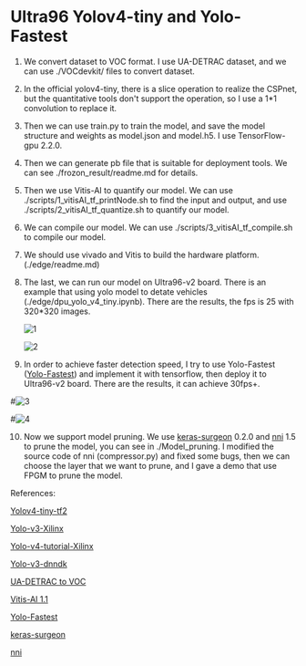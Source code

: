 # Ultra96 Yolov4-tiny and Yolo-Fastest
1. We convert dataset to VOC format. I use UA-DETRAC dataset, and we can use ./VOCdevkit/ files to convert dataset.

2. In the official yolov4-tiny, there is a slice operation to realize  the CSPnet, but the quantitative tools don't support the operation, so I use a 1*1 convolution to replace it.

3. Then we can use train.py to train the model, and save the model structure and weights as model.json and model.h5. I use TensorFlow-gpu 2.2.0.

4. Then we can generate pb file that is suitable for deployment tools. We can see ./frozon_result/readme.md for details.

5. Then we use Vitis-AI to quantify our model. We can use ./scripts/1_vitisAI_tf_printNode.sh to find the input and output, and use ./scripts/2_vitisAI_tf_quantize.sh to quantify our model.

6. We can compile our model. We can use ./scripts/3_vitisAI_tf_compile.sh to compile our model.

7. We should use vivado and Vitis to build the hardware platform. (./edge/readme.md)

8. The last, we can run our model on Ultra96-v2 board. There is an example that using yolo model to detate vehicles (./edge/dpu_yolo_v4_tiny.ipynb). There are the results, the fps is 25 with 320*320 images.

   ![1](https://github.com/yss9701/Ultra96-Yolov4-tiny/raw/main/img/1.png)

   ![2](https://github.com/yss9701/Ultra96-Yolov4-tiny/raw/main/img/2.png)

9. In order to achieve faster detection speed, I try to use Yolo-Fastest ([Yolo-Fastest](https://github.com/dog-qiuqiu/Yolo-Fastest)) and implement it with tensorflow, then deploy it to Ultra96-v2 board. There are the results, it can achieve 30fps+.

#![3](https://github.com/yss9701/Ultra96-Yolov4-tiny/raw/main/img/3.png)

#![4](https://github.com/yss9701/Ultra96-Yolov4-tiny/raw/main/img/4.png)

10. Now we support model pruning. We use [keras-surgeon](https://github.com/BenWhetton/keras-surgeon) 0.2.0 and [nni](https://github.com/microsoft/nni) 1.5 to prune the model, you can see in ./Model_pruning. I modified the source code of nni (compressor.py) and fixed some bugs, then we can choose the layer that we want to prune, and I gave a demo that use FPGM to prune the model.

   

   

   References:

   [Yolov4-tiny-tf2](https://github.com/bubbliiiing/yolov4-tiny-tf2)

   [Yolo-v3-Xilinx](https://github.com/Xilinx/Vitis-AI-Tutorials/tree/ML-at-Edge-yolov3)

   [Yolo-v4-tutorial-Xilinx](https://github.com/Xilinx/Vitis-Tutorials/tree/33d6cf9686398ef1179778dc0da163291c68b465/Machine_Learning/Design_Tutorials/07-yolov4-tutorial)

   [Yolo-v3-dnndk](https://github.com/Xilinx/Vitis-AI/blob/v1.1/mpsoc/vitis_ai_dnndk_samples/tf_yolov3_voc_py/tf_yolov3_voc.py)

   [UA-DETRAC to VOC](https://blog.csdn.net/weixin_38106878/article/details/88684280?utm_medium=distribute.pc_relevant.none-task-blog-BlogCommendFromBaidu-3.control&depth_1-utm_source=distribute.pc_relevant.none-task-blog-BlogCommendFromBaidu-3.control)

   [Vitis-AI 1.1](https://www.xilinx.com/html_docs/vitis_ai/1_1/zkj1576857115470.html)

   [Yolo-Fastest](https://github.com/dog-qiuqiu/Yolo-Fastest)

   [keras-surgeon](https://github.com/BenWhetton/keras-surgeon)

   [nni](https://github.com/microsoft/nni)

